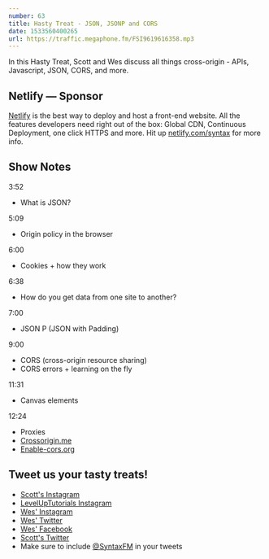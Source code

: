 ```yaml
---
number: 63
title: Hasty Treat - JSON, JSONP and CORS
date: 1533560400265
url: https://traffic.megaphone.fm/FSI9619616358.mp3
---
```


In this Hasty Treat, Scott and Wes discuss all things cross-origin - APIs, Javascript, JSON, CORS, and more.

## Netlify — Sponsor

[Netlify](https://netlify.com/syntax) is the best way to deploy and host a front-end website. All the features developers need right out of the box: Global CDN, Continuous Deployment, one click HTTPS and more. Hit up [netlify.com/syntax](https://netlify.com/syntax) for more info.

## Show Notes

3:52

* What is JSON?

5:09

* Origin policy in the browser

6:00

* Cookies + how they work

6:38

* How do you get data from one site to another?

7:00

* JSON P (JSON with Padding)

9:00

* CORS (cross-origin resource sharing)
* CORS errors + learning on the fly

11:31

* Canvas elements

12:24

* Proxies
* [Crossorigin.me](https://corsproxy.github.io/)
* [Enable-cors.org](https://enable-cors.org/)

## Tweet us your tasty treats!

* [Scott's Instagram](https://www.instagram.com/stolinski/)
* [LevelUpTutorials Instagram](https://www.instagram.com/LevelUpTutorials/)
* [Wes' Instagram](https://www.instagram.com/wesbos/)
* [Wes' Twitter](https://twitter.com/wesbos)
* [Wes' Facebook](https://www.facebook.com/wesbos.developer)
* [Scott's Twitter](https://twitter.com/stolinski)
* Make sure to include [@SyntaxFM](https://twitter.com/SyntaxFM) in your tweets
